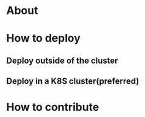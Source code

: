 # About


# How to deploy

## Deploy outside of the cluster


## Deploy in a K8S cluster(preferred)


# How to contribute
